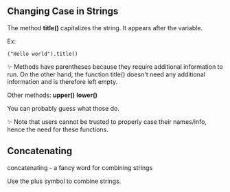 ## Changing Case in Strings

The method **title()** capitalizes the string. It appears after the variable. 

Ex: 
<pre><code>("Hello world").title()</code></pre>

✨ Methods have parentheses because they require additional information to run. On the other hand, the function title() doesn't need any additional information and is therefore left empty.

Other methods: 
**upper()**
**lower()**

You can probably guess what those do. 

✨ Note that users cannot be trusted to properly case their names/info, hence the need for these functions.

## Concatenating

concatenating - a fancy word for combining strings

Use the plus symbol to combine strings. 